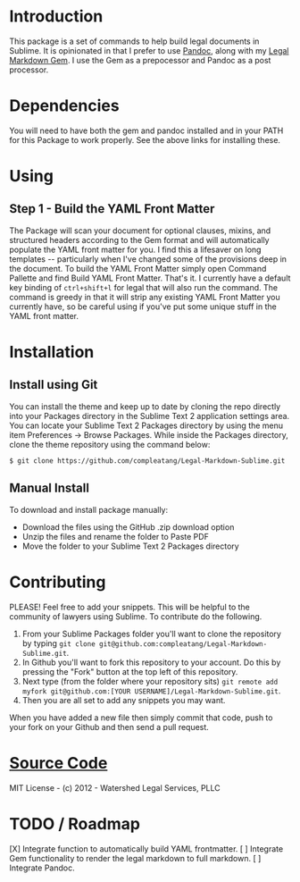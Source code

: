 # Introduction

This package is a set of commands to help build legal documents in Sublime. It is opinionated in that I prefer to use [Pandoc](http://johnmacfarlane.net/pandoc/), along with my [Legal Markdown Gem](https://github.com/compleatang/legal-markdown). I use the Gem as a prepocessor and Pandoc as a post processor.

# Dependencies

You will need to have both the gem and pandoc installed and in your PATH for this Package to work properly. See the above links for installing these.

# Using

## Step 1 - Build the YAML Front Matter

The Package will scan your document for optional clauses, mixins, and structured headers according to the Gem format and will automatically populate the YAML front matter for you. I find this a lifesaver on long templates -- particularly when I've changed some of the provisions deep in the document. To build the YAML Front Matter simply open Command Pallette and find Build YAML Front Matter. That's it. I currently have a default key binding of `ctrl+shift+l` for legal that will also run the command. The command is greedy in that it will strip any existing YAML Front Matter you currently have, so be careful using if you've put some unique stuff in the YAML front matter.

# Installation

<!-- ## Install using Sublime Package Control

If you are using Will Bond's excellent Sublime Package Control, you can easily install Paste PDF via the Package Control: Install Package menu item. The Paste PDF package is listed there. See "Package Control" http://wbond.net/sublime_packages/package_control -->

## Install using Git

You can install the theme and keep up to date by cloning the repo directly into your Packages directory in the Sublime Text 2 application settings area. You can locate your Sublime Text 2 Packages directory by using the menu item Preferences -> Browse Packages. While inside the Packages directory, clone the theme repository using the command below:

```
$ git clone https://github.com/compleatang/Legal-Markdown-Sublime.git
```

## Manual Install

To download and install package manually:

* Download the files using the GitHub .zip download option
* Unzip the files and rename the folder to Paste PDF
* Move the folder to your Sublime Text 2 Packages directory

# Contributing

PLEASE! Feel free to add your snippets. This will be helpful to the community of lawyers using Sublime. To contribute do the following.

1. From your Sublime Packages folder you'll want to clone the repository by typing `git clone git@github.com:compleatang/Legal-Markdown-Sublime.git`.
2. In Github you'll want to fork this repository to your account. Do this by pressing the "Fork" button at the top left of this repository.
3. Next type (from the folder where your repository sits) `git remote add myfork git@github.com:[YOUR USERNAME]/Legal-Markdown-Sublime.git`.
4. Then you are all set to add any snippets you may want.

When you have added a new file then simply commit that code, push to your fork on your Github and then send a pull request.

# [Source Code](https://github.com/compleatang/Legal-Markdown-Sublime)

MIT License - (c) 2012 - Watershed Legal Services, PLLC

# TODO / Roadmap

[X] Integrate function to automatically build YAML frontmatter.
[ ] Integrate Gem functionality to render the legal markdown to full markdown.
[ ] Integrate Pandoc.
